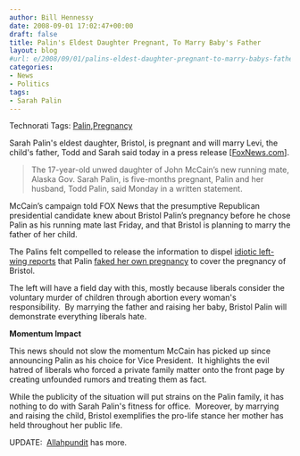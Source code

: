 ```yaml
---
author: Bill Hennessy
date: 2008-09-01 17:02:47+00:00
draft: false
title: Palin's Eldest Daughter Pregnant, To Marry Baby's Father
layout: blog
#url: e/2008/09/01/palins-eldest-daughter-pregnant-to-marry-babys-father/
categories:
- News
- Politics
tags:
- Sarah Palin
---
```


Technorati Tags: [Palin](https://technorati.com/tags/Palin),[Pregnancy](https://technorati.com/tags/Pregnancy)


Sarah Palin's eldest daughter, Bristol, is pregnant and will marry Levi, the child's father, Todd and Sarah said today in a press release [[FoxNews.com](https://elections.foxnews.com/2008/09/01/palins-17-year-old-daughter-is-pregnant/)].


> The 17-year-old unwed daughter of John McCain’s new running mate, Alaska Gov. Sarah Palin, is five-months pregnant, Palin and her husband, Todd Palin, said Monday in a written statement.

McCain’s campaign told FOX News that the presumptive Republican presidential candidate knew about Bristol Palin’s pregnancy before he chose Palin as his running mate last Friday, and that Bristol is planning to marry the father of her child.


The Palins felt compelled to release the information to dispel [idiotic left-wing reports](https://michellemalkin.com/2008/08/31/palin-derangement-syndrome/) that Palin [faked her own pregnancy](https://hotair.com/archives/2008/09/01/a-picture-refutes-a-thousand-nutcase-conspiracies/) to cover the pregnancy of Bristol.

The left will have a field day with this, mostly because liberals consider the voluntary murder of children through abortion every woman's responsibility.  By marrying the father and raising her baby, Bristol Palin will demonstrate everything liberals hate.

**Momentum Impact**

This news should not slow the momentum McCain has picked up since announcing Palin as his choice for Vice President.  It highlights the evil hatred of liberals who forced a private family matter onto the front page by creating unfounded rumors and treating them as fact.

While the publicity of the situation will put strains on the Palin family, it has nothing to do with Sarah Palin's fitness for office.  Moreover, by marrying and raising the child, Bristol exemplifies the pro-life stance her mother has held throughout her public life.

UPDATE:  [Allahpundit](https://hotair.com/archives/2008/09/01/oy-palins-daughter-is-pregnant/) has more.
